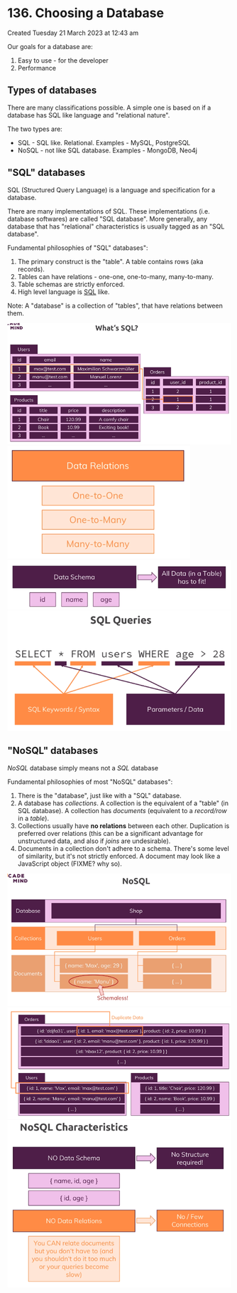 # 136. Choosing a Database
Created Tuesday 21 March 2023 at 12:43 am

Our goals for a database are:
1. Easy to use - for the developer
2. Performance

## Types of databases
There are many classifications possible. A simple one is based on if a database has SQL like language and "relational nature". 

The two types are:
- SQL - SQL like. Relational. Examples - MySQL, PostgreSQL
- NoSQL - not like SQL database. Examples - MongoDB, Neo4j


## "SQL" databases
SQL (Structured Query Language) is a language and specification for a database.

There are many implementations of SQL. These implementations (i.e. database softwares) are called "SQL database". More generally, any database that has "relational" characteristics is usually tagged as an "SQL database".

Fundamental philosophies of "SQL" databases":
1. The primary construct is the "table". A table contains rows (aka records).
2. Tables can have relations - one-one, one-to-many, many-to-many.
3. Table schemas are strictly enforced.
4. High level language is [SQL](https://en.wikipedia.org/wiki/SQL) like.

Note: A "database" is a collection of "tables", that have relations between them.

![](../../../../assets/136_Choosing_a_Database-image-1.png)
![](../../../../assets/136_Choosing_a_Database-image-2.png)
![](../../../../assets/136_Choosing_a_Database-image-3.png)
![](../../../../assets/136_Choosing_a_Database-image-4.png)


## "NoSQL" databases
*NoSQL* database simply means not a *SQL* database

Fundamental philosophies of most "NoSQL" databases":
1. There is the "database", just like with a "SQL" database.
2. A database has *collections*. A collection is the equivalent of a "table" (in SQL database). A collection has *documents* (equivalent to a *record/row* in a *table*).
3. Collections usually have **no relations** between each other. Duplication is preferred over relations (this can be a significant advantage for unstructured data, and also if *joins* are undesirable).
4. Documents in a collection don't adhere to a schema. There's some level of similarity, but it's not strictly enforced. A document may look like a JavaScript object (FIXME? why so).

![](../../../../assets/136_Choosing_a_Database-image-5.png)
![](../../../../assets/136_Choosing_a_Database-image-6.png)
![](../../../../assets/136_Choosing_a_Database-image-7.png)